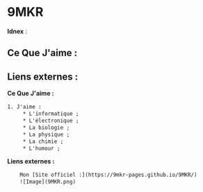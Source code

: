 9MKR
=======
**Idnex** :

Ce Que J'aime :
-----------
Liens externes :
-----------

**Ce Que J'aime :**

    1. J'aime :
         * L'informatique ;
         * L'électronique ;
         * La biologie ;
         * La physique ;
         * La chimie ;
         * L'humour ;

**Liens externes :**

        Mon [Site officiel :](https://9mkr-pages.github.io/9MKR/)
        ![Image](9MKR.png)
